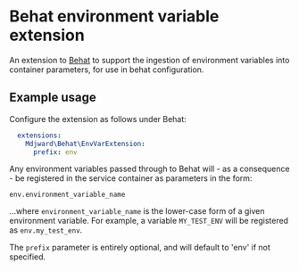 # Behat environment variable extension #

An extension to [Behat](http://behat.org/) to support the ingestion of environment variables into container parameters, for use in behat configuration.

## Example usage ##

Configure the extension as follows under Behat:

```yml
  extensions:
    Mdjward\Behat\EnvVarExtension:
      prefix: env
```

Any environment variables passed through to Behat will - as a consequence - be registered in the service container as parameters in the form:

`env.environment_variable_name`

...where `environment_variable_name` is the lower-case form of a given environment variable.  For example, a variable `MY_TEST_ENV` will be registered as `env.my_test_env`.

The `prefix` parameter is entirely optional, and will default to 'env' if not specified.
